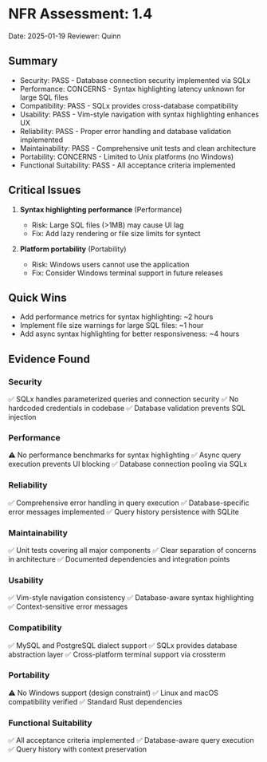 # NFR Assessment: 1.4

Date: 2025-01-19
Reviewer: Quinn

## Summary

- Security: PASS - Database connection security implemented via SQLx
- Performance: CONCERNS - Syntax highlighting latency unknown for large SQL files
- Compatibility: PASS - SQLx provides cross-database compatibility
- Usability: PASS - Vim-style navigation with syntax highlighting enhances UX
- Reliability: PASS - Proper error handling and database validation implemented
- Maintainability: PASS - Comprehensive unit tests and clean architecture
- Portability: CONCERNS - Limited to Unix platforms (no Windows)
- Functional Suitability: PASS - All acceptance criteria implemented

## Critical Issues

1. **Syntax highlighting performance** (Performance)
   - Risk: Large SQL files (>1MB) may cause UI lag
   - Fix: Add lazy rendering or file size limits for syntect

2. **Platform portability** (Portability)
   - Risk: Windows users cannot use the application
   - Fix: Consider Windows terminal support in future releases

## Quick Wins

- Add performance metrics for syntax highlighting: ~2 hours
- Implement file size warnings for large SQL files: ~1 hour
- Add async syntax highlighting for better responsiveness: ~4 hours

## Evidence Found

### Security
✅ SQLx handles parameterized queries and connection security
✅ No hardcoded credentials in codebase
✅ Database validation prevents SQL injection

### Performance
⚠️ No performance benchmarks for syntax highlighting
✅ Async query execution prevents UI blocking
✅ Database connection pooling via SQLx

### Reliability
✅ Comprehensive error handling in query execution
✅ Database-specific error messages implemented
✅ Query history persistence with SQLite

### Maintainability
✅ Unit tests covering all major components
✅ Clear separation of concerns in architecture
✅ Documented dependencies and integration points

### Usability
✅ Vim-style navigation consistency
✅ Database-aware syntax highlighting
✅ Context-sensitive error messages

### Compatibility
✅ MySQL and PostgreSQL dialect support
✅ SQLx provides database abstraction layer
✅ Cross-platform terminal support via crossterm

### Portability
⚠️ No Windows support (design constraint)
✅ Linux and macOS compatibility verified
✅ Standard Rust dependencies

### Functional Suitability
✅ All acceptance criteria implemented
✅ Database-aware query execution
✅ Query history with context preservation